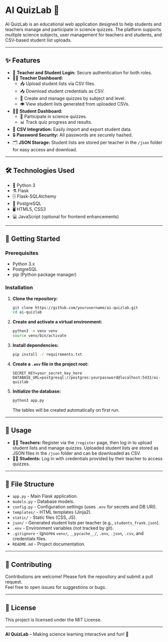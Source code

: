 # AI QuizLab 🤖

AI QuizLab is an educational web application designed to help students and teachers manage and participate in science quizzes. The platform supports multiple science subjects, user management for teachers and students, and CSV-based student list uploads.

---

## ✨ Features

- 🔐 **Teacher and Student Login:** Secure authentication for both roles.
- 🧑‍🏫 **Teacher Dashboard:** 
  - 📤 Upload student lists via CSV files.
  - 📥 Download student credentials as CSV.
  - 📝 Create and manage quizzes by subject and level.
  - 👁️ View student lists generated from uploaded CSVs.
- 👨‍🎓 **Student Dashboard:** 
  - 🧪 Participate in science quizzes.
  - 📊 Track quiz progress and results.
- 📂 **CSV Integration:** Easily import and export student data.
- 🔒 **Password Security:** All passwords are securely hashed.
- 🗂️ **JSON Storage:** Student lists are stored per teacher in the `/json` folder for easy access and download.

---

## 🛠️ Technologies Used

- 🐍 Python 3
- ⚗️ Flask
- 🗄️ Flask-SQLAlchemy
- 🐘 PostgreSQL
- 🖥️ HTML5, CSS3
- 💻 JavaScript (optional for frontend enhancements)

---

## 🚀 Getting Started

### Prerequisites

- Python 3.x
- PostgreSQL
- pip (Python package manager)

### Installation

1. **Clone the repository:**
    ```sh
    git clone https://github.com/yourusername/ai-quizlab.git
    cd ai-quizlab
    ```

2. **Create and activate a virtual environment:**
    ```sh
    python3 -m venv venv
    source venv/bin/activate
    ```

3. **Install dependencies:**
    ```sh
    pip install -r requirements.txt
    ```

4. **Create a `.env` file in the project root:**
    ```
    SECRET_KEY=your_secret_key_here
    DATABASE_URL=postgresql://postgres:yourpassword@localhost:5432/ai-quizlab
    ```

5. **Initialize the database:**
    ```sh
    python3 app.py
    ```
    The tables will be created automatically on first run.

---

## 📝 Usage

- 🧑‍🏫 **Teachers:** Register via the `/register` page, then log in to upload student lists and manage quizzes. Uploaded student lists are stored as JSON files in the `/json` folder and can be downloaded as CSV.
- 👨‍🎓 **Students:** Log in with credentials provided by their teacher to access quizzes.

---

## 📁 File Structure

- `app.py` - Main Flask application.
- `models.py` - Database models.
- `config.py` - Configuration settings (uses `.env` for secrets and DB URI).
- `templates/` - HTML templates (Jinja2).
- `static/` - Static files (CSS, JS).
- `json/` - Generated student lists per teacher (e.g., `students_frank.json`).
- `.env` - Environment variables (not tracked by git).
- `.gitignore` - Ignores `venv/`, `__pycache__/`, `.env`, `.json`, `.csv`, and credentials files.
- `README.md` - Project documentation.

---

## 🤝 Contributing

Contributions are welcome! Please fork the repository and submit a pull request.  
Feel free to open issues for suggestions or bugs.

---

## 📄 License

This project is licensed under the MIT License.

---

**AI QuizLab** – Making science learning interactive and fun! 🚀